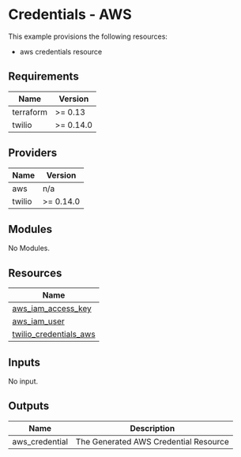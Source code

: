 # Credentials - AWS

This example provisions the following resources:

- aws credentials resource

## Requirements

| Name      | Version   |
| --------- | --------- |
| terraform | >= 0.13   |
| twilio    | >= 0.14.0 |

## Providers

| Name   | Version   |
| ------ | --------- |
| aws    | n/a       |
| twilio | >= 0.14.0 |

## Modules

No Modules.

## Resources

| Name                                                                                                                       |
| -------------------------------------------------------------------------------------------------------------------------- |
| [aws_iam_access_key](https://registry.terraform.io/providers/hashicorp/aws/latest/docs/resources/iam_access_key)           |
| [aws_iam_user](https://registry.terraform.io/providers/hashicorp/aws/latest/docs/resources/iam_user)                       |
| [twilio_credentials_aws](https://registry.terraform.io/providers/RJPearson94/twilio/0.14.0/docs/resources/credentials_aws) |

## Inputs

No input.

## Outputs

| Name           | Description                           |
| -------------- | ------------------------------------- |
| aws_credential | The Generated AWS Credential Resource |
